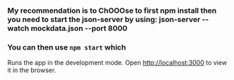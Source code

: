 
### My recommendation is to ChOOOse to first npm install then you need to start the json-server by using: json-server --watch mockdata.json --port 8000

### You can then use `npm start` which

Runs the app in the development mode.
Open [http://localhost:3000](http://localhost:3000) to view it in the browser.
